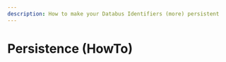 ```yaml
---
description: How to make your Databus Identifiers (more) persistent
---
```


# Persistence (HowTo)

